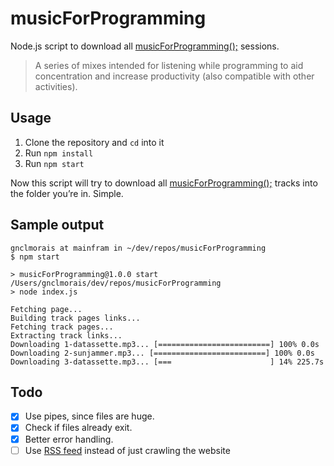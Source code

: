 # musicForProgramming
Node.js script to download all [musicForProgramming();](http://musicforprogramming.net/) sessions.

> A series of mixes intended for listening while programming to aid concentration
> and increase productivity (also compatible with other activities).

## Usage
1. Clone the repository and `cd` into it
1. Run `npm install`
1. Run `npm start`

Now this script will try to download all
[musicForProgramming();](http://musicforprogramming.net/) tracks into the
folder you’re in. Simple.

## Sample output
```
gnclmorais at mainfram in ~/dev/repos/musicForProgramming
$ npm start

> musicForProgramming@1.0.0 start /Users/gnclmorais/dev/repos/musicForProgramming
> node index.js

Fetching page...
Building track pages links...
Fetching track pages...
Extracting track links...
Downloading 1-datassette.mp3... [=========================] 100% 0.0s
Downloading 2-sunjammer.mp3... [=========================] 100% 0.0s
Downloading 3-datassette.mp3... [===                      ] 14% 225.7s
```

## Todo
- [x] Use pipes, since files are huge.
- [x] Check if files already exit.
- [x] Better error handling.
- [ ] Use [RSS feed](http://musicforprogramming.net/rss.php) instead of just crawling the website
